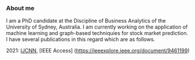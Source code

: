 ### About me
I am a PhD candidate at the Discipline of Business Analytics of the University of Sydney, Australia. I am currently working on the application of machine learning and graph-based techniquies for stock market prediction. I have several publications in this regard which are as follows.

 2021: [IJCNN](https://ieeexplore.ieee.org/abstract/document/9533799?casa_token=_Ee_rFlFt7IAAAAA:7W-OlV54EZuiHL6UaxkGyI_P5LBhqoJH3HrusrXv08yWItN3ItDsCVVBSzBhwZzyfEwzAB8), [IEEE Access] (https://ieeexplore.ieee.org/document/9461199)



<!--
**sumansaha66/sumansaha66** is a ✨ _special_ ✨ repository because its `README.md` (this file) appears on your GitHub profile.

Here are some ideas to get you started:

- 🔭 I am a PhD candidate at the Discipline of Business Analytics of the University of Sydney, Australia.
- 🌱 I’m currently learning ...
- 👯 I’m looking to collaborate on ...
- 🤔 I’m looking for help with ...
- 💬 Ask me about ...
- 📫 How to reach me: ...
- 😄 Pronouns: ...
- ⚡ Fun fact: ...
-->
